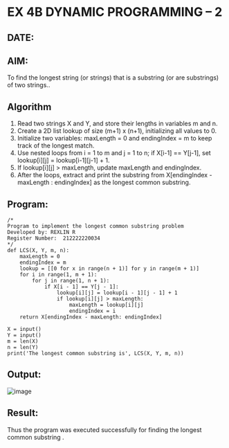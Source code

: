 # EX 4B DYNAMIC PROGRAMMING – 2
## DATE:
## AIM:
To find the longest string (or strings) that is a substring (or are substrings) of two strings..

## Algorithm
1. Read two strings X and Y, and store their lengths in variables m and n.
2. Create a 2D list lookup of size (m+1) x (n+1), initializing all values to 0.
3. Initialize two variables: maxLength = 0 and endingIndex = m to keep track of the longest match.
4. Use nested loops from i = 1 to m and j = 1 to n; if X[i-1] == Y[j-1], set lookup[i][j] = lookup[i-1][j-1] + 1.
5. If lookup[i][j] > maxLength, update maxLength and endingIndex.
6. After the loops, extract and print the substring from X[endingIndex - maxLength : endingIndex] as the longest common substring. 

## Program:
```
/*
Program to implement the longest common substring problem
Developed by: REXLIN R
Register Number:  212222220034
*/
def LCS(X, Y, m, n):
    maxLength = 0
    endingIndex = m
    lookup = [[0 for x in range(n + 1)] for y in range(m + 1)]
    for i in range(1, m + 1):
        for j in range(1, n + 1):
            if X[i - 1] == Y[j - 1]:
                lookup[i][j] = lookup[i - 1][j - 1] + 1
                if lookup[i][j] > maxLength:
                    maxLength = lookup[i][j]
                    endingIndex = i
    return X[endingIndex - maxLength: endingIndex]

X = input()
Y = input()
m = len(X)
n = len(Y)
print('The longest common substring is', LCS(X, Y, m, n))
```

## Output:

![image](https://github.com/user-attachments/assets/71f7c9d6-cc65-45c1-bfa3-45b3b87d27c4)


## Result:
Thus the program was executed successfully for finding the longest common substring .
